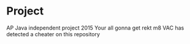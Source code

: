 # Project
AP Java independent project 2015
Your all gonna get rekt m8
VAC has detected a cheater on this repository
 
